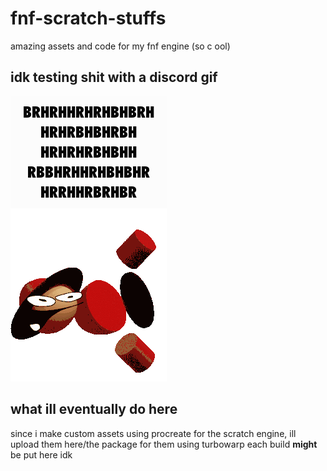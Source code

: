 # fnf-scratch-stuffs
amazing assets and code for my fnf engine (so c ool)
## idk testing shit with a discord gif
![poop shitting](https://github.com/PikrlRealForReal/fnf-scratch-stuffs/blob/main/C48770B7-135B-4609-9B66-8E04C38C2888.gif)
## what ill eventually do here
since i make custom assets using procreate for the scratch engine, ill upload them here/the package for them using turbowarp
each build **might** be put here idk
